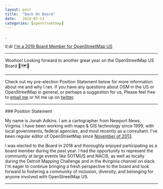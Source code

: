 ```yaml
---
layout: post
title:  "Back On Board"
date:   2019-03-13
categories: [openstreetmap]
---
```


.  

tl;dr  [I'm a 2019 Board Member for OpenStreetMap US](http://www.openstreetmap.us/2018/02/board-elections-results/)

<hr>

Woohoo! Looking forward to another great year on the OpenStreetMap US Board 🎉🗺🎉

<hr>

Check out my pre-election Position Statement below for more information about me and why I ran. If you have any questions about OSM in the US or OpenStreetMap in general, or perhaps a suggestion for us, Please feel free to [email me](mailto:jonahadkins@gmail.com) or hit me up on [twitter](https://twitter.com/jonahadkins).

<hr>
### Position Statement

My name is Jonah Adkins. I am a cartographer from Newport News, Virginia. I have been working with maps & GIS technology since 1999, with local governments, federal agencies, and most recently as a consultant. I've been regular editor of OpenStreetMap since [November of 2013](https://hdyc.neis-one.org/?Jonah%20Adkins).

I was elected to the Board in 2018 and thoroughly enjoyed participating as a board member during the past year. I had the opportunity to represent the community at large events like SOTMUS and NACIS, as well as locally during the Detroit Mapping Challenge and in the #virginia channel on slack. I'm eager to continue bringing a fresh perspective to the board and look forward to fostering a community of inclusion, diversity, and belonging for anyone involved with OpenStreetMap US.
<hr>
